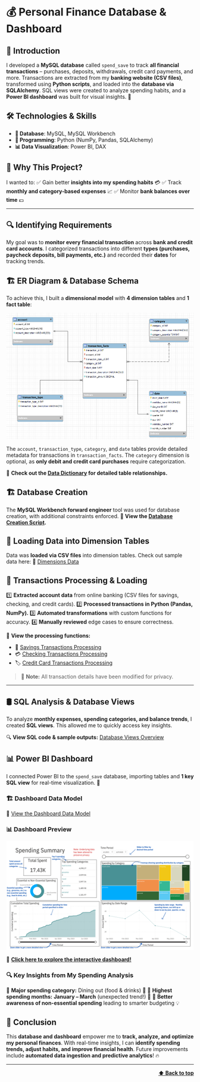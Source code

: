 # 💰 Personal Finance Database & Dashboard

## 📌 Introduction
I developed a **MySQL database** called `spend_save` to track **all financial transactions** – purchases, deposits, withdrawals, credit card payments, and more. Transactions are extracted from my **banking website (CSV files)**, transformed using **Python scripts**, and loaded into the **database via SQLAlchemy**. SQL views were created to analyze spending habits, and a **Power BI dashboard** was built for visual insights. 🚀

## 🛠 Technologies & Skills
- **💾 Database**: MySQL, MySQL Workbench
- **🐍 Programming**: Python (NumPy, Pandas, SQLAlchemy)
- **📊 Data Visualization**: Power BI, DAX

## 🎯 Why This Project?
I wanted to:
✅ Gain better **insights into my spending habits** 💳
✅ Track **monthly and category-based expenses** 📈
✅ Monitor **bank balances over time** 💵

---

## 🔍 Identifying Requirements
My goal was to **monitor every financial transaction** across **bank and credit card accounts**. I categorized transactions into different **types (purchases, paycheck deposits, bill payments, etc.)** and recorded their **dates** for tracking trends.

## 🏗 ER Diagram & Database Schema
To achieve this, I built a **dimensional model** with **4 dimension tables** and **1 fact table**:

![Data Model](database_creation/data_model.png)

The `account`, `transaction_type`, `category`, and `date` tables provide detailed metadata for transactions in `transaction_facts`. The `category` dimension is optional, as **only debit and credit card purchases** require categorization.

📌 **Check out the [Data Dictionary](database_creation/data_dictionary.md) for detailed table relationships.**

## 🏗 Database Creation
The **MySQL Workbench forward engineer** tool was used for database creation, with additional constraints enforced. 
🔗 **View the [Database Creation Script](database_creation/final_database_creation_script.sql).**

## 📂 Loading Data into Dimension Tables
Data was **loaded via CSV files** into dimension tables. Check out sample data here: 📁 [Dimensions Data](database_creation/dimensions_data)

## 🔄 Transactions Processing & Loading
1️⃣ **Extracted account data** from online banking (CSV files for savings, checking, and credit cards).
2️⃣ **Processed transactions in Python (Pandas, NumPy).**
3️⃣ **Automated transformations** with custom functions for accuracy.
4️⃣ **Manually reviewed** edge cases to ensure correctness.

🚀 **View the processing functions:**
- 🏦 [Savings Transactions Processing](transactions_processing/savings_processing_example.ipynb)
- 💳 [Checking Transactions Processing](transactions_processing/checking_processing_example.ipynb)
- 🏷️ [Credit Card Transactions Processing](transactions_processing/cc_processing_example.ipynb)

> 🛑 **Note:** All transaction details have been modified for privacy.

---

## 🛢 SQL Analysis & Database Views
To analyze **monthly expenses, spending categories, and balance trends**, I created **SQL views**. This allowed me to quickly access key insights.

🔍 **View SQL code & sample outputs:** [Database Views Overview](database_views/views_overview.ipynb)

## 📊 Power BI Dashboard
I connected Power BI to the `spend_save` database, importing tables and **1 key SQL view** for real-time visualization. 🚀

### 🏗 Dashboard Data Model
🔗 [View the Dashboard Data Model](dashboard/dashboard_model.md)

### 📊 Dashboard Preview
![Dashboard](dashboard/dashboard_picture_annotated.png)

🚀 **[Click here to explore the interactive dashboard!](https://app.powerbi.com/view?r=eyJrIjoiMjkyNjBlYzMtMDMwMi00MWU1LWExMGItNDMyNzYzZTgyNzkyIiwidCI6IjVmODc4N2Q0LThkNmYtNGI1ZC1hNWY4LTM3MzI0YWFhZDYwMSJ9)**

### 🔍 Key Insights from My Spending Analysis
📌 **Major spending category:** Dining out (food & drinks) 🍔
📌 **Highest spending months:** **January – March** (unexpected trend!) 📆
📌 **Better awareness of non-essential spending** leading to smarter budgeting 💡

## 🚀 Conclusion
This **database and dashboard** empower me to **track, analyze, and optimize my personal finances**. With real-time insights, I can **identify spending trends, adjust habits, and improve financial health**. Future improvements include **automated data ingestion and predictive analytics**! 🔥

---

<div align="right">
    <b><a href="#top">⬆️ Back to top</a></b>
</div>